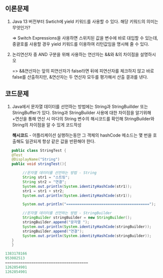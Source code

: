 ## 이론문제
1. Java 13 버전부터 Swtich에 yield 키워드를 사용할 수 있다. 해당 키워드의 의미는 무엇인가? 

    => Switch Expressions을 사용하면 스위치된 값을 변수에 바로 대입할 수 있는데, 중괄호를 사용할 경우 yield 키워드를 이용하여 리턴값임을 명시해 줄 수 있다.
2. 논리연산자 중 AND 구분을 위해 사용하는 연산자는 &&와 &의 차이점을 설명하시오

    => &&연산자는 앞의 피연산자가 false라면 뒤에 피연산자를 체크하지 않고 바로 false를 산출하지만, &연산자는 두 연산자 모두를 평가해서 산출 결과를 낸다. 

## 코드문제
1. Java에서 문자열 데이터를 선언하는 방법에는 String과 StringBuillder 또는 StringBuffer가 있다.
   String과 StringBuilder 사용에 대한 차이점을 알기위해 +연산을 통해 연산 시 마다의 String 변수의 해시코드를 확인해 StringBuilder와 String의 차이점을 알 수 있게 코드작성

   **해시코드** - 어플리케이션 실행하는동안 그 객체의 hashCode 메소드는 몇 번을 호출해도 일관되게 항상 같은 값을 반환해야 한다.

```java
   public class StringTest {
   @Test
   @DisplayName("String")
   public void stringTest(){

        //문자열 데이터를 선언하는 방법 - String 
        String str1 = "스트링";
        String str2 = "연결";
        System.out.println(System.identityHashCode(str1));
        str1 = str1 + str2;
        System.out.println(System.identityHashCode(str1));

        System.out.println("======================================");

        //문자열 데이터를 선언하는 방법 - StringBuilder
        StringBuilder stringBuilder = new StringBuilder();
        stringBuilder.append("문자열 ");
        System.out.println(System.identityHashCode(stringBuilder));
        stringBuilder.append("연결");
        System.out.println(System.identityHashCode(stringBuilder));
   }
   }
```

```java
1383178166
953082513
======================================
1262854901
1262854901
```


